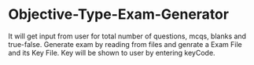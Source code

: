 # Objective-Type-Exam-Generator

It will get input from user for total number of questions, mcqs, blanks and true-false. Generate exam by reading from files and genrate a Exam File and its Key File.
Key will be shown to user by entering keyCode.
